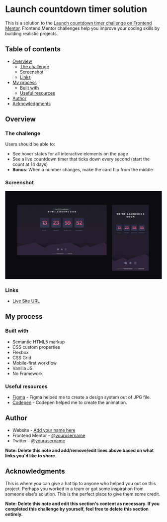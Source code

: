 # Launch countdown timer solution

This is a solution to the [Launch countdown timer challenge on Frontend Mentor](https://www.frontendmentor.io/challenges/launch-countdown-timer-N0XkGfyz-). Frontend Mentor challenges help you improve your coding skills by building realistic projects. 

## Table of contents

- [Overview](#overview)
  - [The challenge](#the-challenge)
  - [Screenshot](#screenshot)
  - [Links](#links)
- [My process](#my-process)
  - [Built with](#built-with)
  - [Useful resources](#useful-resources)
- [Author](#author)
- [Acknowledgments](#acknowledgments)

## Overview

### The challenge

Users should be able to:

- See hover states for all interactive elements on the page
- See a live countdown timer that ticks down every second (start the count at 14 days)
- **Bonus**: When a number changes, make the card flip from the middle

### Screenshot

![](./screenshot.png)


### Links

-  [Live Site URL](https://dorkatzir.github.io/launch-countdown-timer/)

## My process

### Built with

- Semantic HTML5 markup
- CSS custom properties
- Flexbox
- CSS Grid
- Mobile-first workflow
- Vanilla JS
- No Framework

### Useful resources

- [Figma](https://www.figma.com/file/4TmSnqVFU2ePu5OvigLYds/CountdownTimer?type=design&node-id=0%3A1&mode=design&t=4L0begMee8mp7S26-1) - Figma helped me to create a design system out of JPG file.
- [Codepen](https://codepen.io/shshaw/pen/vKzoLL) - Codepen helped me to create the animation.

## Author

- Website - [Add your name here](https://www.your-site.com)
- Frontend Mentor - [@yourusername](https://www.frontendmentor.io/profile/yourusername)
- Twitter - [@yourusername](https://www.twitter.com/yourusername)

**Note: Delete this note and add/remove/edit lines above based on what links you'd like to share.**

## Acknowledgments

This is where you can give a hat tip to anyone who helped you out on this project. Perhaps you worked in a team or got some inspiration from someone else's solution. This is the perfect place to give them some credit.

**Note: Delete this note and edit this section's content as necessary. If you completed this challenge by yourself, feel free to delete this section entirely.**

